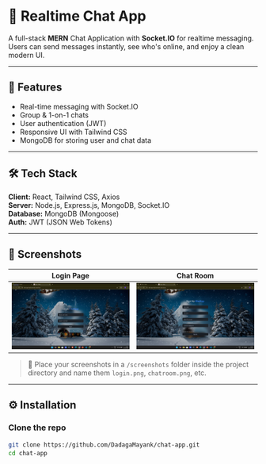 # 💬 Realtime Chat App

A full-stack **MERN** Chat Application with **Socket.IO** for realtime messaging. Users can send messages instantly, see who's online, and enjoy a clean modern UI.

---

## 🚀 Features

- Real-time messaging with Socket.IO
- Group & 1-on-1 chats
- User authentication (JWT)
- Responsive UI with Tailwind CSS
- MongoDB for storing user and chat data

---

## 🛠️ Tech Stack

**Client:** React, Tailwind CSS, Axios  
**Server:** Node.js, Express.js, MongoDB, Socket.IO  
**Database:** MongoDB (Mongoose)  
**Auth:** JWT (JSON Web Tokens)

---

## 📸 Screenshots

| Login Page | Chat Room |
|------------|-----------|
| ![Login Screenshot](./screenshots/1.png) | ![Chat Screenshot](./screenshots/2.png) |

> 📁 Place your screenshots in a `/screenshots` folder inside the project directory and name them `login.png`, `chatroom.png`, etc.

---

## ⚙️ Installation

### Clone the repo

```bash
git clone https://github.com/DadagaMayank/chat-app.git
cd chat-app
